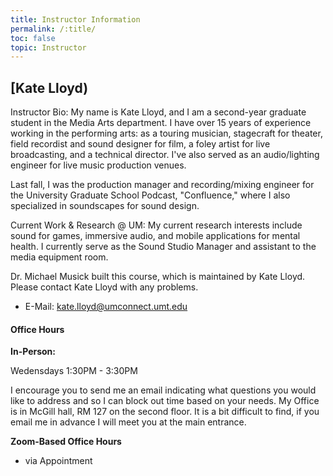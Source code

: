 ```yaml
---
title: Instructor Information
permalink: /:title/
toc: false
topic: Instructor
---
```


<!-- # Instructors -->

## [Kate Lloyd)

Instructor Bio: My name is Kate Lloyd, and I am a second-year graduate student in the Media Arts department. I have over 15 years of experience working in the performing arts: as a touring musician, stagecraft for theater, field recordist and sound designer for film, a foley artist for live broadcasting, and a technical director. I've also served as an audio/lighting engineer for live music production venues.

Last fall, I was the production manager and recording/mixing engineer for the University Graduate School Podcast, "Confluence," where I also specialized in soundscapes for sound design.

Current Work & Research @ UM: My current research interests include sound for games, immersive audio, and mobile applications for mental health.
I currently serve as the Sound Studio Manager and assistant to the media equipment room.

Dr. Michael Musick built this course, which is maintained by Kate Lloyd. Please contact Kate Lloyd with any problems.

- E-Mail: [kate.lloyd@umconnect.umt.edu](mailto:kate.lloyd@umconnect.umt.edu?subject=245%20Question)




<!-- - [Teaching Website](https://michaelmusick.github.io/teaching) -->



#### Office Hours
**In-Person:**

<!--
tbd times for this--kt
Mondays 2:00PM - 4:00PM 

-->

Wedensdays 1:30PM - 3:30PM

I encourage you to send me an email indicating what questions you would like to address and so I can block out time based on your needs. My Office is in McGill hall, RM 127 on the second floor. It is a bit difficult to find, if you email me in advance I will meet you at the main entrance.


**Zoom-Based Office Hours**

- via Appointment



<!--

## Teaching Assistant/s

In addition to myself, we will be supported with teaching assistants this semester.

If you are unable to solve problems on your own or through the course Moodle forum (more to come on that later), you should e-mail a TA for help.

- [Cole Grant, cole.grant@umconnect.umt.edu](mailto:cole.grant@umconnect.umt.edu?subject=245%20Question)



Additionally, the TA will be available for video meetings and face-to-face meetings to assist with problems. Please set these appointments up individually with the TA.

- To schedule an appoint with our TA Cole Grant , please send him an email
- Regular office hours with Cole TBA  

-->


